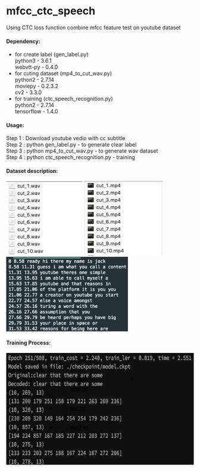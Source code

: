 # mfcc_ctc_speech
Using CTC loss function combine mfcc feature test on youtube dataset
#### Dependency:
- for create label (gen_label.py) <br>
python3 - 3.6.1 <br>
webvtt-py - 0.4.0 
- for cuting dataset (mp4_to_cut_wav.py) <br>
python2 - 2.7.14 <br>
moviepy - 0.2.3.2 <br>
cv2 - 3.3.0 
- for training (ctc_speech_recognition.py) <br>
python2 - 2.7.14 <br>
tensorflow - 1.4.0
#### Usage:
Step 1 : Download youtube vedio with cc subtitle <br>
Step 2 : python gen_label.py - to generate clear label <br>
Step 3 : python mp4_to_cut_wav.py - to generate wav dataset <br>
Step 4 : python ctc_speech_recognition.py - training <br>

#### Dataset description:
<img src="wav_example.jpg" height=200> <img src="mp4_example.jpg" height=200> <img src="label.jpg" height=200>

#### Training Process:
<img src="training.jpg" height=300>
